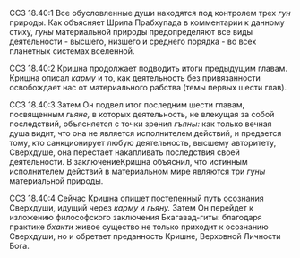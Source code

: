 ССЗ 18.40:1	Все обусловленные души находятся под контролем трех _гун_ природы. Как объясняет Шрила Прабхупада в комментарии к данному стиху, _гуны_ материальной природы предопределяют все виды деятельности - высшего, низшего и среднего порядка - во всех планетных системах вселенной.

ССЗ 18.40:2	Кришна продолжает подводить итоги предыдущим главам. Кришна описал _карму_ и то, как деятельность без привязанности освобождает нас от материального рабства (темы первых шести глав).

ССЗ 18.40:3	Затем Он подвел итог последним шести главам, посвященным _гьяне,_ в которых деятельность, не влекущая за собой последствий, объясняется с точки зрения _гъяны:_ как только вечная душа видит, что она не является исполнителем действий, и предается тому, кто санкционирует любую деятельность, высшему авторитету, Сверхдуше, она перестает накапливать последствия своей деятельности. В заключениеКришна объяснил, что истинным исполнителем действий в материальном мире являются три _гуны_ материальной природы.

ССЗ 18.40:4	Сейчас Кришна опишет постепенный путь осознания Сверхдуши, идущий через _карму_ и _гьяну._ Затем Он перейдет к изложению философского заключения Бхагавад-гиты: благодаря практике _бхакти_ живое существо не только приходит к осознанию Сверхдуши, но и обретает преданность Кришне, Верховной Личности Бога.